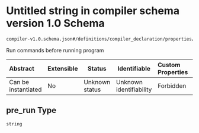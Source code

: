 # Untitled string in compiler schema version 1.0 Schema

```txt
compiler-v1.0.schema.json#/definitions/compiler_declaration/properties/pre_run
```

Run commands before running program


| Abstract            | Extensible | Status         | Identifiable            | Custom Properties | Additional Properties | Access Restrictions | Defined In                                                                             |
| :------------------ | ---------- | -------------- | ----------------------- | :---------------- | --------------------- | ------------------- | -------------------------------------------------------------------------------------- |
| Can be instantiated | No         | Unknown status | Unknown identifiability | Forbidden         | Allowed               | none                | [compiler-v1.0.schema.json\*](../out/compiler-v1.0.schema.json "open original schema") |

## pre_run Type

`string`

